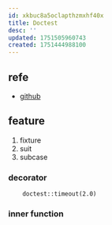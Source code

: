 ```yaml
---
id: xkbuc8a5oclapthzmxhf40x
title: Doctest
desc: ''
updated: 1751505960743
created: 1751444988100
---
```


## refe

- [github](https://github.com/doctest)

## feature

1. fixture
2. suit
3. subcase

### decorator

        doctest::timeout(2.0)

### inner function

